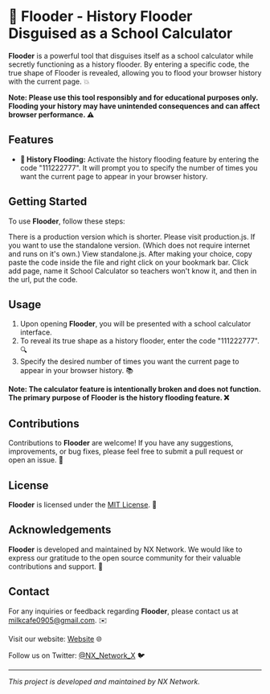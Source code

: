 # 🌊 Flooder - History Flooder Disguised as a School Calculator

**Flooder** is a powerful tool that disguises itself as a school calculator while secretly functioning as a history flooder. By entering a specific code, the true shape of Flooder is revealed, allowing you to flood your browser history with the current page. 💥

**Note: Please use this tool responsibly and for educational purposes only. Flooding your history may have unintended consequences and can affect browser performance. ⚠️**

## Features

- **🌊 History Flooding:** Activate the history flooding feature by entering the code "111222777". It will prompt you to specify the number of times you want the current page to appear in your browser history.

## Getting Started

To use **Flooder**, follow these steps:

There is a production version which is shorter. Please visit production.js.
If you want to use the standalone version. (Which does not require internet and runs on it's own.) View standalone.js.
After making your choice, copy paste the code inside the file and right click on your bookmark bar.
Click add page, name it School Calculator so teachers won't know it, and then in the url, put the code.

## Usage

1. Upon opening **Flooder**, you will be presented with a school calculator interface. 
2. To reveal its true shape as a history flooder, enter the code "111222777". 🔍
3. Specify the desired number of times you want the current page to appear in your browser history. 📚

**Note: The calculator feature is intentionally broken and does not function. The primary purpose of Flooder is the history flooding feature. ❌**

## Contributions

Contributions to **Flooder** are welcome! If you have any suggestions, improvements, or bug fixes, please feel free to submit a pull request or open an issue. 🙌

## License

**Flooder** is licensed under the [MIT License](https://opensource.org/licenses/MIT). 📝

## Acknowledgements

**Flooder** is developed and maintained by NX Network. We would like to express our gratitude to the open source community for their valuable contributions and support. 🙏

## Contact

For any inquiries or feedback regarding **Flooder**, please contact us at [milkcafe0905@gmail.com](mailto:milkcafe0905@gmail.com). ✉️

Visit our website: [Website](http://nxsolution.rf.gd) 🌐

Follow us on Twitter: [@NX_Network_X](https://twitter.com/NX_Network_X) 🐦

---

*This project is developed and maintained by NX Network.*
